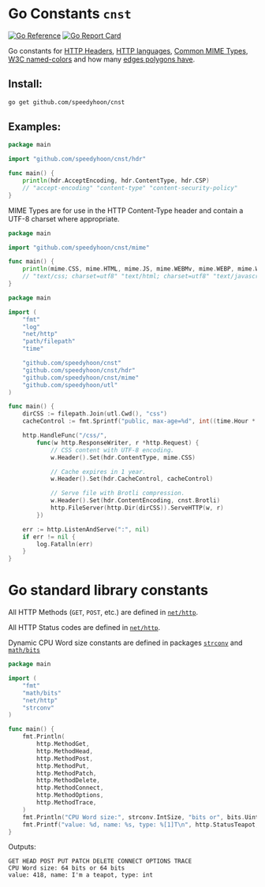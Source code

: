 # Go Constants `cnst`

[![Go Reference](https://pkg.go.dev/badge/github.com/speedyhoon/cnst.svg)](https://pkg.go.dev/github.com/speedyhoon/cnst)
[![Go Report Card](https://goreportcard.com/badge/github.com/speedyhoon/cnst)](https://goreportcard.com/report/github.com/speedyhoon/cnst)

Go constants for [HTTP Headers](https://developer.mozilla.org/en-US/docs/Web/HTTP/Headers),
[HTTP languages](https://www.iana.org/assignments/language-subtag-registry/language-subtag-registry),
[Common MIME Types](https://developer.mozilla.org/en-US/docs/Web/HTTP/Basics_of_HTTP/MIME_types/Common_types),
[W3C named-colors](https://developer.mozilla.org/en-US/docs/Web/CSS/named-color) and
how many [edges polygons have](https://en.wikipedia.org/wiki/Polygon#Naming).

## Install:

```sh
go get github.com/speedyhoon/cnst
```

## Examples:

```go
package main

import "github.com/speedyhoon/cnst/hdr"

func main() {
	println(hdr.AcceptEncoding, hdr.ContentType, hdr.CSP)
	// "accept-encoding" "content-type" "content-security-policy"
}
```

MIME Types are for use in the HTTP Content-Type header and contain a UTF-8 charset where appropriate.

```go
package main

import "github.com/speedyhoon/cnst/mime"

func main() {
	println(mime.CSS, mime.HTML, mime.JS, mime.WEBMv, mime.WEBP, mime.WOFF2)
	// "text/css; charset=utf8" "text/html; charset=utf8" "text/javascript" "video/webm" "image/webp" "font/woff2"
}
```

```go
package main

import (
	"fmt"
	"log"
	"net/http"
	"path/filepath"
	"time"

	"github.com/speedyhoon/cnst"
	"github.com/speedyhoon/cnst/hdr"
	"github.com/speedyhoon/cnst/mime"
	"github.com/speedyhoon/utl"
)

func main() {
	dirCSS := filepath.Join(utl.Cwd(), "css")
	cacheControl := fmt.Sprintf("public, max-age=%d", int((time.Hour * 24 * 365).Seconds()))

	http.HandleFunc("/css/",
		func(w http.ResponseWriter, r *http.Request) {
			// CSS content with UTF-8 encoding.
			w.Header().Set(hdr.ContentType, mime.CSS)

			// Cache expires in 1 year.
			w.Header().Set(hdr.CacheControl, cacheControl)

			// Serve file with Brotli compression.
			w.Header().Set(hdr.ContentEncoding, cnst.Brotli)
			http.FileServer(http.Dir(dirCSS)).ServeHTTP(w, r)
		})

	err := http.ListenAndServe(":", nil)
	if err != nil {
		log.Fatalln(err)
	}
}
```

# Go standard library constants

All HTTP Methods (`GET`, `POST`, etc.) are defined in [`net/http`](https://golang.org/src/net/http/method.go).

All HTTP Status codes are defined in [`net/http`](https://golang.org/src/net/http/status.go).

Dynamic CPU Word size constants are defined in packages [`strconv`](https://golang.org/src/strconv/atoi.go)
and [`math/bits`](https://golang.org/src/math/bits/bits.go)

```go
package main

import (
	"fmt"
	"math/bits"
	"net/http"
	"strconv"
)

func main() {
	fmt.Println(
		http.MethodGet,
		http.MethodHead,
		http.MethodPost,
		http.MethodPut,
		http.MethodPatch,
		http.MethodDelete,
		http.MethodConnect,
		http.MethodOptions,
		http.MethodTrace,
	)
	fmt.Println("CPU Word size:", strconv.IntSize, "bits or", bits.UintSize, "bits")
	fmt.Printf("value: %d, name: %s, type: %[1]T\n", http.StatusTeapot, http.StatusText(http.StatusTeapot))
}
```
Outputs:
```
GET HEAD POST PUT PATCH DELETE CONNECT OPTIONS TRACE
CPU Word size: 64 bits or 64 bits
value: 418, name: I'm a teapot, type: int
```
